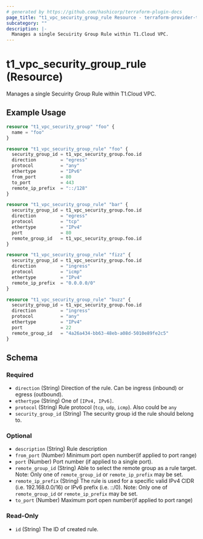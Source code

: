 ```yaml
---
# generated by https://github.com/hashicorp/terraform-plugin-docs
page_title: "t1_vpc_security_group_rule Resource - terraform-provider-t1"
subcategory: ""
description: |-
  Manages a single Secuirity Group Rule within T1.Cloud VPC.
---
```


# t1_vpc_security_group_rule (Resource)

Manages a single Secuirity Group Rule within T1.Cloud VPC.

## Example Usage

```terraform
resource "t1_vpc_security_group" "foo" {
  name = "foo"
}

resource "t1_vpc_security_group_rule" "foo" {
  security_group_id = t1_vpc_security_group.foo.id
  direction         = "egress"
  protocol          = "any"
  ethertype         = "IPv6"
  from_port         = 80
  to_port           = 443
  remote_ip_prefix  = "::/128"
}

resource "t1_vpc_security_group_rule" "bar" {
  security_group_id = t1_vpc_security_group.foo.id
  direction         = "egress"
  protocol          = "tcp"
  ethertype         = "IPv4"
  port              = 80
  remote_group_id   = t1_vpc_security_group.foo.id
}

resource "t1_vpc_security_group_rule" "fizz" {
  security_group_id = t1_vpc_security_group.foo.id
  direction         = "ingress"
  protocol          = "icmp"
  ethertype         = "IPv4"
  remote_ip_prefix  = "0.0.0.0/0"
}

resource "t1_vpc_security_group_rule" "buzz" {
  security_group_id = t1_vpc_security_group.foo.id
  direction         = "ingress"
  protocol          = "any"
  ethertype         = "IPv4"
  port              = 22
  remote_group_id   = "4a26a434-bb63-48eb-a08d-5010e89fe2c5"
}
```

<!-- schema generated by tfplugindocs -->
## Schema

### Required

- `direction` (String) Direction of the rule. Can be ingress (inbound) or egress (outbound).
- `ethertype` (String) One of `[IPv4, IPv6]`.
- `protocol` (String) Rule protocol (`tcp`, `udp`, `icmp`). Also could be `any`
- `security_group_id` (String) The security group id the rule should belong to.

### Optional

- `description` (String) Rule description
- `from_port` (Number) Minimum port open number(if applied to port range)
- `port` (Number) Port number (if applied to a single port).
- `remote_group_id` (String) Able to select the remote group as a rule target. Note: Only one of `remote_group_id` or `remote_ip_prefix` may be set.
- `remote_ip_prefix` (String) The rule is used for a specific valid IPv4 CIDR (i.e. 192.168.0.0/16) or IPv6 prefix (i.e. ::/0). Note: Only one of `remote_group_id` or `remote_ip_prefix` may be set.
- `to_port` (Number) Maximum port open number(if applied to port range)

### Read-Only

- `id` (String) The ID of created rule.
